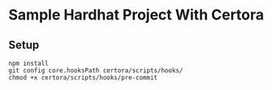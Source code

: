 # Sample Hardhat Project With Certora

## Setup

```
npm install
git config core.hooksPath certora/scripts/hooks/
chmod +x certora/scripts/hooks/pre-commit
```
